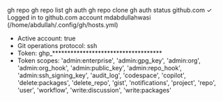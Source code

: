 gh repo
gh repo list
gh auth
gh repo clone
gh auth status
github.com
  ✓ Logged in to github.com account mdabdullahwasi (/home/abdullah/.config/gh/hosts.yml)
  - Active account: true
  - Git operations protocol: ssh
  - Token: ghp_************************************
  - Token scopes: 'admin:enterprise', 'admin:gpg_key', 'admin:org', 'admin:org_hook', 'admin:public_key', 'admin:repo_hook', 'admin:ssh_signing_key', 'audit_log', 'codespace', 'copilot', 'delete:packages', 'delete_repo', 'gist', 'notifications', 'project', 'repo', 'user', 'workflow', 'write:discussion', 'write:packages'
